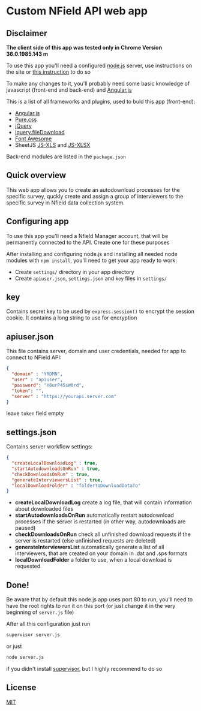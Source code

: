 Custom NField API web app
==

Disclaimer
--
**The client side of this app was tested only in Chrome Version 36.0.1985.143 m**

To use this app you'll need a configured [node.js] server, use instructions on the site or [this instruction] to do so

To make any changes to it, you'll probably need some basic knowledge of javascript (front-end and back-end) and [Angular.js]

This is a list of all frameworks and plugins, used to buld this app (front-end):

 - [Angular.js]
 - [Pure.css]
 - [jQuery]
 - [jquery.fileDownload]
 - [Font Awesome]
 - SheetJS [JS-XLS] and [JS-XLSX]

Back-end modules are listed in the ```package.json```

Quick overview
--

This web app allows you to create an autodownload processes for the specific survey, quckly create and assign a group of interviewers to the specific survey in Nfield data collection system.

Configuring app
--

To use this app you'll need a Nfield Manager account, that will be permanently connected to the API. Create one for these purposes

After installing and configuring node.js and installing all needed node modules with ```npm install```, you'll need to get your app ready to work:
 - Create  ```settings/``` directory in your app directory
 - Create ```apiuser.json```, ```settings.json``` and ```key``` files in ```settings/```

key
--

Contains secret key to be used by ```express.session()``` to encrypt the session cookie. It contains a long string to use for encryption

apiuser.json
--

This file contains server, domain and user credentials, needed for app to connect to NField API:

```json
{ 
  "domain" : "YRDMN",
  "user" : "apiuser",
  "password": "Y0urP45sW0rd",
  "token": "",
  "server" : "https://yourapi.server.com"
}
```

leave ```token``` field empty

settings.json
--

Contains server workflow settings:

```json
{
  "createLocalDownloadLog" : true,
  "startAutodownloadsOnRun" : true,
  "checkDownloadsOnRun" : true,
  "generateInterviewersList" : true,
  "localDownloadFolder" : "folderToDownloadDataTo"
}
```
 - **createLocalDownloadLog** create a log file, that will contain information about downloaded files
 - **startAutodownloadsOnRun** automatically restart autodownload processes if the server is restarted (in other way, autodownloads are paused)
 - **checkDownloadsOnRun** check all unfinished download requests if the server is restarted (else unfinished requests are deleted)
 - **generateInterviewersList** automatically generate a list of all interviewers, that are created on your domain in .dat and .sps formats
 - **localDownloadFolder** a folder to use, when a local download is requested


Done!
--
Be aware that by default this node.js app uses port 80 to run, you'll need to have the root rights to run it on this port (or just change it in the very beginning of ```server.js``` file)

After all this configuration just run
```sh
supervisor server.js
```
or just
```sh
node server.js
```
if you didn't install [supervisor], but I highly recommend to do so

License
--
[MIT]








[node.js]:http://nodejs.org
[angular.js]:http://angularjs.org/
[this instruction]:https://www.digitalocean.com/community/tutorials/how-to-install-and-run-a-node-js-app-on-centos-6-4-64bit
[Pure.css]:http://purecss.io/
[jQuery]:http://jquery.com/
[Font Awesome]:http://fortawesome.github.io/Font-Awesome/
[JS-XLS]:https://github.com/SheetJS/js-xls
[JS-XLSX]:https://github.com/SheetJS/js-xlsx
[jquery.fileDownload]:https://github.com/johnculviner/jquery.fileDownload
[supervisor]:https://github.com/isaacs/node-supervisor
[MIT]:https://github.com/gribnoysup/nfield-data-downloader/blob/master/LICENSE
